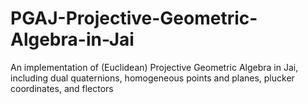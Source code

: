 # PGAJ-Projective-Geometric-Algebra-in-Jai
An implementation of (Euclidean) Projective Geometric Algebra in Jai, including dual quaternions, homogeneous points and planes, plucker coordinates, and flectors
